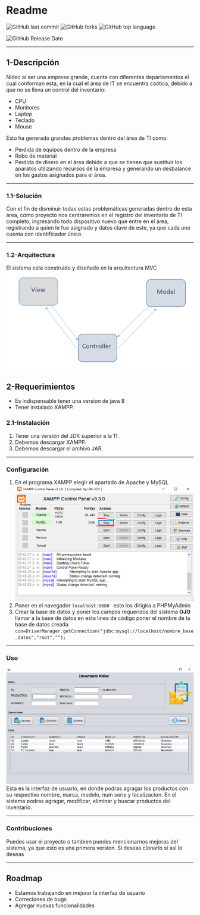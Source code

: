 # Readme
![GitHub last commit](https://img.shields.io/github/last-commit/Alane-Tc/Inventario_nidec?style=for-the-badge) ![GitHub forks](https://img.shields.io/github/forks/Alane-Tc/Inventario_nidec?style=for-the-badge) ![GitHub top language](https://img.shields.io/github/languages/top/Alane-Tc/Inventario_nidec?style=for-the-badge) 

![GitHub Release Date](https://img.shields.io/github/release-date/Alane-Tc/Inventario_nidec?style=for-the-badge)

------------
## 1-Descripción
Nidec al ser una empresa grande, cuenta con diferentes departamentos el cual conforman esta, en la cual el área de IT se encuentra caótica, debido a que no se lleva un control del inventario:
- CPU
- Monitores 
- Laptop 
- Teclado 
- Mouse 




Esto ha generado grandes problemas dentro del área de TI como:
- Perdida de equipos dentro de la empresa  
- Robo de material  
- Perdida de dinero en el área debido a que se tienen que sustituir los aparatos utilizando recursos de la empresa y generando un desbalance en los gastos asignados para el área.  


------------


### 1.1-Solución
Con el fin de disminuir todas estas problemáticas generadas dentro de esta área, como proyecto nos centraremos en el registro del inventario de TI completo, ingresando todo dispositivo nuevo que entre en el área, registrando a quien le fue asignado y datos clave de este, ya que cada uno cuenta con identificador único.

------------


### 1.2-Arquitectura
El sistema esta construido y diseñado en la arquitectura MVC
![](https://github.com/Alane-Tc/Inventario_nidec/blob/main/ss/Arquitectura.png?raw=true)

## 2-Requerimientos
- Es indispensable tener una version de java 8
- Tener instalado XAMPP.

### 2.1-Instalación
1. Tener una versión del JDK superior a la 11.
2. Debemos descargar XAMPP. 
3. Debemos descargar el archivo JAR. 

------------


### Configuración
1. En el programa XAMPP elegir el apartado de Apache y MySQL
![](https://raw.githubusercontent.com/Alane-Tc/Inventario_nidec/901a5dbdabf5233e1f4d277b09b133181e82b112/ss/SS2.PNG)
2. Poner en el navegador `localhost:8080 ` esto los dirigira a PHPMyAdmin
3.  Crear la base de datos y poner los campos requeridos del sistema **OJO** llamar a la base de datos en esta linea de código poner el nombre de la base de datos creada `con=DriverManager.getConnection("jdbc:mysql://localhost/nombre_base_datos","root","");`

------------

### Uso
![](https://github.com/Alane-Tc/Inventario_nidec/blob/main/ss/SS3.PNG?raw=true)
Esta es la interfaz de usuario, en donde podras agragar los productos con su respectivo nombre, marca, modelo, num serie y localizacion. 
En el sistema podras agragar, modificar, eliminar y buscar productos del inventario.

------------

### Contribuciones
Puedes usar el proyecto o tambien puedes mencionarnos mejoras del sistema, ya que esto es una primera version. 
Si deseas clonarlo si asi lo deseas 

------------

## Roadmap
- Estamos trabajando en mejorar la interfaz de usuario
- Correciones de bugs
- Agregar nuevas funcionalidades
